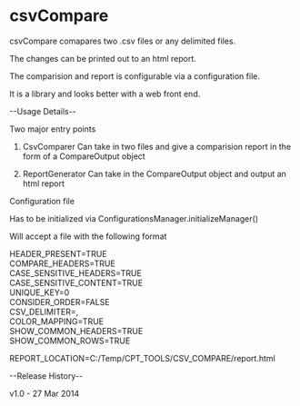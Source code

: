 csvCompare
==========

csvCompare comapares two .csv files or any delimited files. 

The changes can be printed out to an html report.

The comparision and report is configurable via a configuration file. 

It is a library and looks better with a web front end. 

--Usage Details--

Two major entry points

1) CsvComparer
    Can take in two files and give a comparision report in the form of a CompareOutput object

2) ReportGenerator
    Can take in the CompareOutput object and output an html report

Configuration file 

Has to be initialized via ConfigurationsManager.initializeManager()

Will accept a file with the following format

HEADER_PRESENT=TRUE <br>
COMPARE_HEADERS=TRUE <br>
CASE_SENSITIVE_HEADERS=TRUE <br>
CASE_SENSITIVE_CONTENT=TRUE <br>
UNIQUE_KEY=0 <br>
CONSIDER_ORDER=FALSE <br>
CSV_DELIMITER=, <br>
COLOR_MAPPING=TRUE <br>
SHOW_COMMON_HEADERS=TRUE <br>
SHOW_COMMON_ROWS=TRUE <br>

REPORT_LOCATION=C:/Temp/CPT_TOOLS/CSV_COMPARE/report.html


--Release History--

v1.0 - 27 Mar 2014



